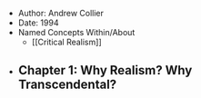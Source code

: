 - Author: Andrew Collier
- Date: 1994
- Named Concepts Within/About
	- [[Critical Realism]]
- Chapter 1: Why Realism? Why Transcendental?
	-
